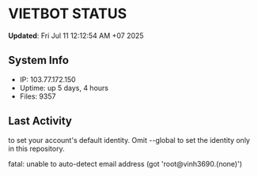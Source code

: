 # VIETBOT STATUS
**Updated**: Fri Jul 11 12:12:54 AM +07 2025

## System Info
- IP: 103.77.172.150
- Uptime: up 5 days, 4 hours
- Files: 9357

## Last Activity

to set your account's default identity.
Omit --global to set the identity only in this repository.

fatal: unable to auto-detect email address (got 'root@vinh3690.(none)')
